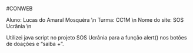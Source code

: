 #CONWEB

Aluno: Lucas do Amaral Mosquéra \n
Turma: CC1M  \n
Nome do site: SOS Ucrânia \n

Utilizei java script no projeto SOS Ucrânia para a função alert() nos botões de doações e “saiba +”.
